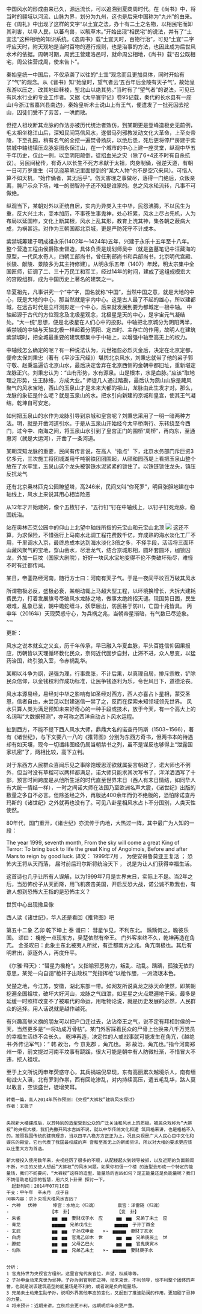 中国风水的形成由来已久，源远流长，可以追溯到夏商周时代。在《尚书》中，将当时的疆域以河流、山脉为界，划分为九州，这也是后来中国称为“九州”的由来。在《周礼》中出现了这样的文字“以土宜之法，办十有二土之名物，以相民宅而卸其利害，以阜人民，以蕃鸟兽，以毓草木。”开始出现“相民宅”的说法，并有了“土宜法”这种相地的知识系统。《逸周书》载“土宜天时，百物行治”，可见“土宜”二字呼应天时，附天观地是当时百物的遵行规则，也是治事的方法，也因此成为后世风水术的依据。周朝时期，周武王营建洛邑时，就命周公相地，《尚书》载“召公既相宅，周公往营成周，使来告卜”。

秦始皇统一中国后，不仅承袭了以往的“土宜”观念而且更加具体，同时开始有了“气”的观念。从《晋书》知“始皇时，望气者云‘五百年后金陵有天子气’，故始皇东游以压之，改其地曰秣棱，堑北山以绝其势。”当时有了“望气者”的说法，可见已有风水行业的专业工作者。又据《太平寰宇记》卷95记载，秦代的长水县有一座山(今浙江省嘉兴县南边)，秦始皇听术士说山上有王气，便遣发了一批死囚去挖山，囚徒们受不了劳苦，一哄而散。

但挖人祖坟断其龙脉的作法亦被历代统治者效仿，到某朝更是登峰造极史无前例，毛太祖坐稳江山后，深知民间笃信风水，遂借马列邪教发动文化大革命，上至炎帝陵，下至孔园，稍有名气的全挖一遍焚骨扬灰，以绝后患，死后更将停尸房建于紫禁城中轴线镇压龙脉妄图永保江山，在一个城市的中心上建一座灵堂，纵观中华五千年历史，仅此一例，以至阴阳颠倒，徒招血光之灾（除了6+4还不时有自杀抗议）。另民间秘传，有奇人以长生不死方术献于太祖，肉身制俑，强逆天道，有朝一日可万岁重生（可见盗墓笔记里面提到的“某大人物”也不是空穴来风）。可惜人算不如天机，“始作俑者，其无后乎”。伤天害理之事做尽，落得一门绝后，众叛亲离，腌尸示众下场，唯一的弱智孙子还不知是谁家的。总之风水轮流转，凡事不可做绝。
 

纵观当下，某朝对外以正统自居，实内为异类入主中华，民怨沸腾，不以民生为重，反大兴土木，变本加历，不事苍生事鬼神，处心积累，风水上尽占先机，人为布局以延国柞，文化上断其根，风水上乱其形，教育上洗其神，集各朝之蔽病大成，为祸甚远。对作为三朝国都北京城，更是严防死守不计成本。

紫禁城筹建于明成祖永乐(1402年～1424年)五年，兴建于永乐十五年至十八年。整个营造工程由侯爵陈圭督造，具体负责是规划师吴中（就是盗墓笔记中汪藏海的原型，一代风水奇人，四朝工部尚书，曾任刑部尚书和兵部尚书，北京明代宫殿、长陵、献陵、景陵多为其主持修建）。从明永乐五年（1407）年起，明太宗集中全国匠师，征调了二、三十万民工和军工，经过14年的时间，建成了这组规模宏大的宫殿组群，成为中国历史上著名的建筑之一。

华夏祖先，凡事讲究一个“中”字，国名就称“中国”，当然中国之意，就是大地的中心，既是大地的中心，那当然就是宇内中心。这是古人最了不起的雄心，所以建都城，在远古时代是立杆测影定一个中心，后来就发展到要为都城定一根中轴。 中轴起源于古代的方位观念及北极星观念，北极星是天的中心，是宇宙元气凝结处。“大一统”思想，便是北极星在人们心中的投影。中轴把北京城分为阴阳两半，紫禁城的中轴与天轴北极一样起着分阴阳、定四时、主存亡的作用，故明人在建筑紫禁城时，把全城最重要的建筑都集中于中轴上，以增强中轴至高无上的权力。

中轴线怎么确定的呢？有一种说法认为，元世祖忽必烈灭金后，决定在北京定都，便命太保刘秉忠（著有《平沙玉尺经》）堪舆北京风水，刘秉忠就带了他的弟子郭守敬、赵秉温遍访北京山水，最后决定舍弃在北京西侧的金朝中都旧址，重新堪定龙脉正穴。刘秉忠认为：“山有形势，水有源泉。山是根本，水是血脉。”应该“取地理之形势，生王脉络，方成大业。” 师徒几人通过踏勘，最后认为燕山山脉是藏风聚气的风水宝地，西山的玉泉山才是未来大都的祖山，龙脉由此生发才对。那么，龙脉的象征是什么呢？就是玉泉山的水。把水引向新建的京城和皇宫，使其王气凝结，乾坤自可安定。 

如何把玉泉山的水作为龙脉引导到京城和皇宫呢？刘秉忠采用了一明一暗两种方法。明，就是开凿河道引水。于是从玉泉山开始经今太平桥南行、东转绕至今西门，过今中、南海之间，将玉泉山水引到了皇宫正门的围桥“周桥”，再向东，至通惠河（就是大运河），开凿了一条河道。 

某朝深知龙脉的重要，民间有传言说，在高人〝指点〞下，北京水务部门斥巨资3亿多元，三次施工将团城湖用千吨钢铁团团围起，从颐和园西堤上看把玉泉山整个放在了水牢里，玉泉山这个龙头被钢铁水泥紧紧的锁住了。以铁链锁住龙头，镇压反抗龙气
 
 


还有北京奥林匹克公园瞭望塔，高246米，民间又叫“你死罗”，明目张胆地建在中轴线上，风水上来说其用心相当险恶
 
从12年才开始建的，像个五枚钉子，“五行钉”钉在中轴线上，以钉子钉死龙脉，稳固统治。
 
站在奥林匹克公园中的仰山上北望中轴线所指的元宝山和元宝山北顶
![](http://img1.gtimg.com/news/pics/hv1/228/49/1174/76352073.jpg)
这还不算，为求保险，不惜强行上马南水北调工程花费数千亿，弃成熟的海水淡化工厂不用，千里调水入京，最终总成本达到海水淡化3倍之多，不择手段，活活将三面环山藏风聚气的宝地，穿山凿水，尽泄龙气，结合京城形相，圆环套圆环，枷锁囚龙，外加一巨坟（国家大剧院），好好一块风水宝地变得不伦不类破坏殆尽，难怪不时有迁都传闻。
 
 

某日，帝銮路经河南，随行方士曰：河南有天子气。于是一夜间平坟百万破其风水
 
 

所谓物极必反，盛极必衰，某朝动辄上马超大型工程，以环境换增长，大拆大建耗费民力，打着发展旗号尽破风水龙脉之地，做事太绝终招天谴。现国势日困，民生艰难，乱象已呈，朝中蟾蛇缠斗，妖孽层出，防民甚于防川，亡国十兆皆具。
丙申年（2016年）天现荧惑守心，为兵祸之兆，当朝帝星渐暗，有气数已尽迹象。
~~

更新：

风水之说本就玄之又玄，历千年传承，早已融入华夏血脉，平头百姓信仰因果报应，历朝皆以天理循环教化民众，奈何近代固步自封，止滞不进，众人思变，以猛药治国，终引狼入室，令赤祸乱华。

某朝以斗争为纲，逞强为理，行事乖张，不计后果，以真理自居，排斥宗教，铲除民众信仰，以金钱权利作成功标准，让民争钱逐利为乐，令世风日下，道德沦丧。

风水本源易经，易经对中华之影响有如圣经对西方，西人亦喜占卜星相，蒙受圣恩，信者自由，未尝见以封建迷信一禁了之，反而在探索未知领域领先世界。
风水只算人类为满足预知未来好奇心的一种手段或技术，放于今天，有一个高大上的名词叫“大数据预测”，亦可称之西洋自动占卜风水运程。

扯到西方，不能不提下西人风水大师，鼎鼎大名的诺查丹玛斯（1503~1566），著有《诸世纪》，与下文要八一八的《推背图》分别为东西方奇书，但两书本的待遇却有如天壤，现今一切谶纬图经仍属当朝禁书之列，虽不是谋反也够得上“泄露国家机密”了，两相比较，高下立判。

对于东西方人民群众喜闻乐见之事除饱暧思淫欲就属妄言朝政了，诺大师也不例外，但当时没有草榴可以两样都满足，诺大师只能求其次写书了，洋洋洒洒写了十部，预言时间跨度是从他所生活的时代直至世界末日（西人有末日情结，如同华人有大统一情结一样），一时之间诺大师在法国乃至欧洲名声大震，《诸世纪》出版的数量之多自不必言。但除圣经之外，再版达400余年而仍不绝版的，恐怕除诺查丹玛斯的《诸世纪》之外就再也没有了。可见八卦星相风水占卜不分国别，人类天性使然。

80年代，国门重开，《诸世纪》亦流传于内地，大热过一阵，其中最广为人知的一段：

The year 1999, seventh month,
From the sky will come a great King of Terror:
To bring back to life the great King of Angolmois,
Before and after Mars to reign by good luck.
译文：
1999年7月 ，
为使安哥鲁莫亚王复活 ；
恐怖大王将从天而落，
届时前后玛尔斯将统治天下 ，
说是为让人们获得幸福生活。

这首诗也几乎让所有人误解，以为1999年7月是世界末日，实际上不是。当2年之后，当恐怖份子从天而降，用飞机袭击美国，开启反恐大战，诺公诚不欺我也，有谁人想到恐怖大王指的是恐怖主义？
 
世贸中心出现撒旦像
 

西人读《诸世纪》，华人还是看回《推背图》吧

第五十二象 乙卯 乾下坤上 泰
谶曰：
彗星乍见，不利东北。
踽踽何之，瞻彼乐国。
颂曰：
欃枪一点现东方，吴楚依然有帝王。
门外客来终不久，乾坤再造在角亢。
金圣叹曰：此象主东北被夷人所扰，有迁都南方之兆。角亢南极也。其后有明君出，驱逐外人，再度升平。

《尔雅·释天》：“彗星为欃枪“。又指喻邪恶势力，叛乱、动乱。踽踽，孤独无依的意思，某党一向自诩“枪杆子出政权”“党指挥枪”以枪作胆，一派流氓本色。

吴楚之地，今江苏，安徽，湖北东部一带。如网友所说真龙之脉天命使然，即某朝挖遍全国祖坟，破坏大好河山，龙脉之气四泄，如星星之火点燃遍地干柴，最多是延缓一时照样改变不了被取代的命运，用唯物论说，就是历史发展的必然，人民群众的选择。用人话说就是越作越死。

有兴趣高举义旗的朋友可以把户口迁过去，沾沾帝王之气，说不定有拜相封侯的一天，当然更多是“一将功成万骨枯”。某门外客踩着民众的尸骨上台换来八千万党员的幸福生活终不会长久。
乾坤再造，决定性的人或战事就可能发生在角亢，《越绝书·外传记军气》：“ 韩 故治，今 京兆郡 ，角亢也。 郑 故治，角亢也。”指今河南郑州一带，前文提过河南平坟事有跷蹊，很大可能是朝中有人防微杜渐，不惜冒大不违，挖人祖坟。

至于上文所说丙申年荧惑守心，其兵祸端倪早现，东有高丽累次越境杀人，南有缅甸战火入滇，北有罗刹作祟，西有回屹渗乱，对内持续高压，遣五毛乱华，路人莫以敢言，空谈盛世，徒增笑耳。
~~~~~~~~~~~~~~~~~~~~~更新分界线~~~~~~~~~~~~~~~~~~~~~~
转载一篇，高人2014年所作预测:《央视“大裤衩”建筑风水探讨》
作者：玄极子
 

央视新大楼建成后，以其特别的造型受到公众的广泛关注和风水上的质疑。被民众戏称为“大裤衩”的央视大楼，我们先撇开风水吉凶不说，就以中华传统文化和建 筑风格来讲，也是格格不入的。按照我国传统的建筑理念，当以四平八稳方方正正为上，况且央视是广大人民心目中文化和娱乐的殿堂，它也代表了我国最权威的声 音和至高无上的新闻资讯，所以对大楼的要求更应该以庄重大方为首选。

新大楼投入使用数年来，央视经历了很多的不顺，从配楼起火到领导被抓，以及近期的负面新闻不断，不由的又使人想起“大裤衩”的风水问题。如果你相信一个楼 的造型会形成一个特定的能量场，我们不妨要问，“大裤衩”这样的造型，能量场的吉凶如何？是正能量还是负能量呢？我们不妨借助老祖宗的智慧，用六爻卜卦来 探讨一下。
  起卦时间：2014年07月16日
干支：甲午年　辛未月　戊子日　
问事内容：求卜央视大楼风水吉凶？
- 六神　 伏神 　　　坤宫：水地比（归魂）　　　　　震宫：泽雷随（归魂）
- 　　　　　　　　　【本　卦】　　　　　　　　　　　【变　卦】
- 朱雀　　　　　　　▅▅　▅▅　妻财戊子水　应　　　▅▅　▅▅　兄弟丁未土　应
- 青龙　　　　　　　▅▅▅▅▅　兄弟戊戌土　　　　　▅▅▅▅▅　子孙丁酉金　　
- 玄武　　　　　　　▅▅　▅▅　子孙戊申金　　×→　▅▅▅▅▅　妻财丁亥水　　
- 白虎　　　　　　　▅▅　▅▅　官鬼乙卯木　世　　　▅▅　▅▅　兄弟庚辰土　世
- 滕蛇　　　　　　　▅▅　▅▅　父母乙巳火　　　　　▅▅　▅▅　官鬼庚寅木　　
- 勾陈　　　　　　　▅▅　▅▅　兄弟乙未土　　×→　▅▅▅▅▅　妻财庚子水　　


分析：
1 官鬼持世为央视官方组织，这里官鬼代表官位，声望，权威等等。
2 子孙申金动来克世为忌神，子孙为剥官削职之神，动来克世，不利领导，也不利整个团体的声誉，也就是说该建筑造型的能量场是不利的，或者说是负的能量场。
3 兄弟未土动来生助子孙，说明外界其他事态的变化，又起到了推波助澜的作用，更加剧了忌神的力量。
4 将来预计：近期来讲，立秋后会更不利，远期明后年会更严重。
